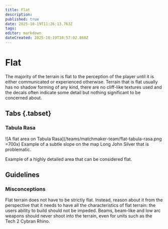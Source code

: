 ```yaml
---
title: Flat
description: 
published: true
date: 2025-10-19T11:26:13.763Z
tags: 
editor: markdown
dateCreated: 2025-10-19T10:57:02.860Z
---
```


# Flat

The majority of the terrain is flat to the perception of the player until it is either communicated or experienced otherwise. Terrain that is flat usually has no shadow forming of any kind, there are no cliff-like textures used and the decals often indicate some detail but nothing significant to be concerned about.

## Tabs {.tabset}
### Tabula Rasa

![A flat area on Tabula Rasa](/teams/matchmaker-team/flat-tabula-rasa.png  =700x)
Example of a subtle slope on the map Long John Silver that is problematic.

Example of a highly detailed area that can be considered flat.

## Guidelines



### Misconceptions

Flat terrain does not have to be strictly flat. Instead, reason about it from the perspective that it needs to have all the characteristics of flat terrain: the users ability to build should not be impeded. Beams, beam-like and low arc weapons should never shoot into the terrain, even for units such as the Tech 2 Cybran Rhino. 
